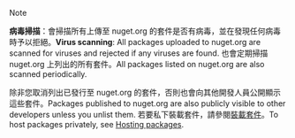 > [!Note]
> <span data-ttu-id="e44e1-101">**病毒掃描**：會掃描所有上傳至 nuget.org 的套件是否有病毒，並在發現任何病毒時予以拒絕。</span><span class="sxs-lookup"><span data-stu-id="e44e1-101">**Virus scanning**: All packages uploaded to nuget.org are scanned for viruses and rejected if any viruses are found.</span></span> <span data-ttu-id="e44e1-102">也會定期掃描 nuget.org 上列出的所有套件。</span><span class="sxs-lookup"><span data-stu-id="e44e1-102">All packages listed on nuget.org are also scanned periodically.</span></span>
>
> <span data-ttu-id="e44e1-103">除非您取消列出已發行至 nuget.org 的套件，否則也會向其他開發人員公開顯示這些套件。</span><span class="sxs-lookup"><span data-stu-id="e44e1-103">Packages published to nuget.org are also publicly visible to other developers unless you unlist them.</span></span> <span data-ttu-id="e44e1-104">若要私下裝載套件，請參閱[裝載套件](../../hosting-packages/overview.md)。</span><span class="sxs-lookup"><span data-stu-id="e44e1-104">To host packages privately, see [Hosting packages](../../hosting-packages/overview.md).</span></span>